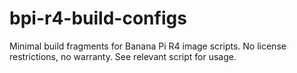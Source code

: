 # bpi-r4-build-configs
Minimal build fragments for Banana Pi R4 image scripts.
No license restrictions, no warranty.
See relevant script for usage.
